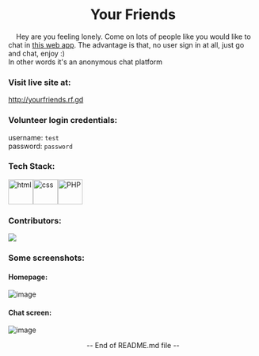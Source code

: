 <h1 align='center'>Your Friends</h1>

&nbsp;&nbsp;&nbsp;&nbsp;Hey are you feeling lonely.  Come on lots of people like you would like to chat in [this web app](http://yourfriends.rf.gd).  The advantage is that, no user sign in at all, just go and chat, enjoy :)  
In other words it's an anonymous chat platform

### Visit live site at:
http://yourfriends.rf.gd

### Volunteer login credentials:
username: `test`  
password: `password`

### Tech Stack:
<img src="https://cdn.jsdelivr.net/gh/devicons/devicon/icons/html5/html5-plain-wordmark.svg" width='50' title='html'/><img src="https://cdn.jsdelivr.net/gh/devicons/devicon/icons/css3/css3-plain-wordmark.svg" width='50' title='css' /><img src="https://cdn.jsdelivr.net/gh/devicons/devicon/icons/php/php-original.svg" width='50' height='50' title='PHP' />

### Contributors:
<a href="https://github.com/balayokesh/your-friends/graphs/contributors">
  <img src="https://contrib.rocks/image?repo=balayokesh/your-friends" />
</a>      

### Some screenshots:
#### Homepage:
![image](https://user-images.githubusercontent.com/59578892/186672004-069b094d-bc5d-43aa-9c15-edcd7359b3cc.png)
#### Chat screen:
![image](https://user-images.githubusercontent.com/59578892/186672058-24da8bfc-5951-451b-92e3-6b14323ec087.png)

<p align='center'>-- End of README.md file --</p>
